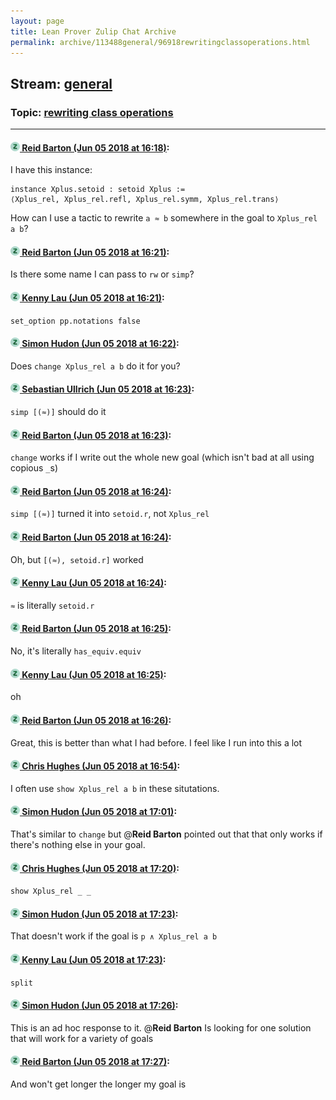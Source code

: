 ```yaml
---
layout: page
title: Lean Prover Zulip Chat Archive 
permalink: archive/113488general/96918rewritingclassoperations.html
---
```


## Stream: [general](index.html)
### Topic: [rewriting class operations](96918rewritingclassoperations.html)

---

#### [![Click to go to Zulip](../../assets/img/zulip2.png) Reid Barton (Jun 05 2018 at 16:18)](https://leanprover.zulipchat.com/#narrow/stream/113488-general/topic/rewriting%20class%20operations/near/127602788):
I have this instance:
```lean
instance Xplus.setoid : setoid Xplus :=
⟨Xplus_rel, Xplus_rel.refl, Xplus_rel.symm, Xplus_rel.trans⟩
```
How can I use a tactic to rewrite `a ≈ b` somewhere in the goal to `Xplus_rel a b`?

#### [![Click to go to Zulip](../../assets/img/zulip2.png) Reid Barton (Jun 05 2018 at 16:21)](https://leanprover.zulipchat.com/#narrow/stream/113488-general/topic/rewriting%20class%20operations/near/127602900):
Is there some name I can pass to `rw` or `simp`?

#### [![Click to go to Zulip](../../assets/img/zulip2.png) Kenny Lau (Jun 05 2018 at 16:21)](https://leanprover.zulipchat.com/#narrow/stream/113488-general/topic/rewriting%20class%20operations/near/127602930):
`set_option pp.notations false`

#### [![Click to go to Zulip](../../assets/img/zulip2.png) Simon Hudon (Jun 05 2018 at 16:22)](https://leanprover.zulipchat.com/#narrow/stream/113488-general/topic/rewriting%20class%20operations/near/127602986):
Does `change Xplus_rel a b` do it for you?

#### [![Click to go to Zulip](../../assets/img/zulip2.png) Sebastian Ullrich (Jun 05 2018 at 16:23)](https://leanprover.zulipchat.com/#narrow/stream/113488-general/topic/rewriting%20class%20operations/near/127603021):
`simp [(≈)]` should do it

#### [![Click to go to Zulip](../../assets/img/zulip2.png) Reid Barton (Jun 05 2018 at 16:23)](https://leanprover.zulipchat.com/#narrow/stream/113488-general/topic/rewriting%20class%20operations/near/127603023):
`change` works if I write out the whole new goal (which isn't bad at all using copious `_`s)

#### [![Click to go to Zulip](../../assets/img/zulip2.png) Reid Barton (Jun 05 2018 at 16:24)](https://leanprover.zulipchat.com/#narrow/stream/113488-general/topic/rewriting%20class%20operations/near/127603087):
`simp [(≈)]` turned it into `setoid.r`, not `Xplus_rel`

#### [![Click to go to Zulip](../../assets/img/zulip2.png) Reid Barton (Jun 05 2018 at 16:24)](https://leanprover.zulipchat.com/#narrow/stream/113488-general/topic/rewriting%20class%20operations/near/127603093):
Oh, but `[(≈), setoid.r]` worked

#### [![Click to go to Zulip](../../assets/img/zulip2.png) Kenny Lau (Jun 05 2018 at 16:24)](https://leanprover.zulipchat.com/#narrow/stream/113488-general/topic/rewriting%20class%20operations/near/127603099):
`≈` is literally `setoid.r`

#### [![Click to go to Zulip](../../assets/img/zulip2.png) Reid Barton (Jun 05 2018 at 16:25)](https://leanprover.zulipchat.com/#narrow/stream/113488-general/topic/rewriting%20class%20operations/near/127603112):
No, it's literally `has_equiv.equiv`

#### [![Click to go to Zulip](../../assets/img/zulip2.png) Kenny Lau (Jun 05 2018 at 16:25)](https://leanprover.zulipchat.com/#narrow/stream/113488-general/topic/rewriting%20class%20operations/near/127603118):
oh

#### [![Click to go to Zulip](../../assets/img/zulip2.png) Reid Barton (Jun 05 2018 at 16:26)](https://leanprover.zulipchat.com/#narrow/stream/113488-general/topic/rewriting%20class%20operations/near/127603181):
Great, this is better than what I had before. I feel like I run into this a lot

#### [![Click to go to Zulip](../../assets/img/zulip2.png) Chris Hughes (Jun 05 2018 at 16:54)](https://leanprover.zulipchat.com/#narrow/stream/113488-general/topic/rewriting%20class%20operations/near/127604658):
I often use `show Xplus_rel a b` in these situtations.

#### [![Click to go to Zulip](../../assets/img/zulip2.png) Simon Hudon (Jun 05 2018 at 17:01)](https://leanprover.zulipchat.com/#narrow/stream/113488-general/topic/rewriting%20class%20operations/near/127604971):
That's similar to `change` but @**Reid Barton** pointed out that that only works if there's nothing else in your goal.

#### [![Click to go to Zulip](../../assets/img/zulip2.png) Chris Hughes (Jun 05 2018 at 17:20)](https://leanprover.zulipchat.com/#narrow/stream/113488-general/topic/rewriting%20class%20operations/near/127605892):
`show Xplus_rel _ _`

#### [![Click to go to Zulip](../../assets/img/zulip2.png) Simon Hudon (Jun 05 2018 at 17:23)](https://leanprover.zulipchat.com/#narrow/stream/113488-general/topic/rewriting%20class%20operations/near/127606006):
That doesn't work if the goal is `p ∧ Xplus_rel a b`

#### [![Click to go to Zulip](../../assets/img/zulip2.png) Kenny Lau (Jun 05 2018 at 17:23)](https://leanprover.zulipchat.com/#narrow/stream/113488-general/topic/rewriting%20class%20operations/near/127606012):
`split`

#### [![Click to go to Zulip](../../assets/img/zulip2.png) Simon Hudon (Jun 05 2018 at 17:26)](https://leanprover.zulipchat.com/#narrow/stream/113488-general/topic/rewriting%20class%20operations/near/127606149):
This is an ad hoc response to it. @**Reid Barton** Is looking for one solution that will work for a variety of goals

#### [![Click to go to Zulip](../../assets/img/zulip2.png) Reid Barton (Jun 05 2018 at 17:27)](https://leanprover.zulipchat.com/#narrow/stream/113488-general/topic/rewriting%20class%20operations/near/127606159):
And won't get longer the longer my goal is

